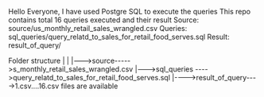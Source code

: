 Hello Everyone,
I have used Postgre SQL to execute the queries
This repo contains total 16 queries executed and their result 
Source: source/us_monthly_retail_sales_wrangled.csv
Queries: sql_queries/query_relatd_to_sales_for_retail_food_serves.sql
Result: result_of_query/

Folder structure
|
|
|--->source----->s_monthly_retail_sales_wrangled.csv
|--->sql_queries ---->query_relatd_to_sales_for_retail_food_serves.sql
|---->result_of_query---->1.csv....16.csv files are available
